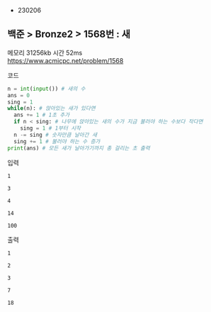 - 230206
##  백준 > Bronze2 > 1568번 : 새
메모리 31256kb 시간 52ms  
https://www.acmicpc.net/problem/1568  

코드
```python
n = int(input()) # 새의 수
ans = 0
sing = 1
while(n): # 앉아있는 새가 있다면
  ans += 1 # 1초 추가
  if n < sing: # 나무에 앉아있는 새의 수가 지금 불러야 하는 수보다 작다면
    sing = 1 # 1부터 시작
  n -= sing # 숫자만큼 날아간 새
  sing += 1 # 불러야 하는 수 증가
print(ans) # 모든 새가 날아가기까지 총 걸리는 초 출력
```

입력
```
1

3

4

14

100
```

출력
```
1

2

3

7

18
```